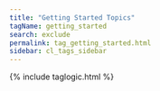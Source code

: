 ```yaml
---
title: "Getting Started Topics"
tagName: getting_started
search: exclude
permalink: tag_getting_started.html
sidebar: cl_tags_sidebar
---
```

{% include taglogic.html %}
